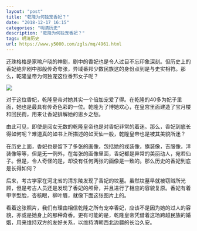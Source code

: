 ```yaml
---
layout: "post"
title: "乾隆为何独宠香妃？"
date: "2018-12-17 16:15"
categories: "明清历史"
description: "乾隆为何独宠香妃？"
tags: 明清历史
url: https://www.y5000.com/zgls/mq/4961.html
---
```






还珠格格是家喻户晓的神剧，剧中的香妃也是令人过目不忘印象深刻。但历史上的香妃绝非剧中那般传奇夸张，异域番邦少数民族这的身份点到是与史实相符。那么，乾隆皇帝为何独宠这位番邦女子呢？

![](https://img.y5000.com/uploads/allimg/161110/1502132J7-0.jpg)

对于这位香妃，乾隆皇帝对她其实一个倍加宠爱了得。在乾隆的40多为妃子里面，她也是最具有传奇色彩的一位。乾隆为了博她欢心，在皇宫里面建造了宝月楼和回民街，用来让香妃排解她的思乡之愁。

由此可见，即使是阅女无数的乾隆皇帝也是对香妃非常的着迷。那么，香妃到底长得如何呢？难道真的如书上所描述的如天仙一般，乾隆皇帝也是被其美貌所迷？

在历史上面，香妃也是留下了多张的画像，包括她的戎装像，旗装像，吉服像，洋装像等等，但是无一例外，在每张的画像里面，香妃都是异常的美丽动人，宛若仙子。但是，令人奇怪的是，却没有任何两张的画像是一致的。那么历史的香妃到底是长得如何？

后来，考古学家在河北省的清东陵发现了香妃的坟墓。虽然坟墓早就被窃贼所光顾，但是考古人员还是发现了香妃的颅骨，并且进行了相应的容貌复原。香妃有着甲字型脸，杏核眼，柳叶眉，就像下面这张图片上的。

看着这张照片，我们有理由相信乾隆之所有宠幸香妃，应该不是因为她的过人的容貌，亦或是她身上的那种奇香。更有可能的是，乾隆皇帝凭借着这场跨越民族的婚姻，用来维持双方的友好关系，以维持清朝西北边疆的长治久安。
